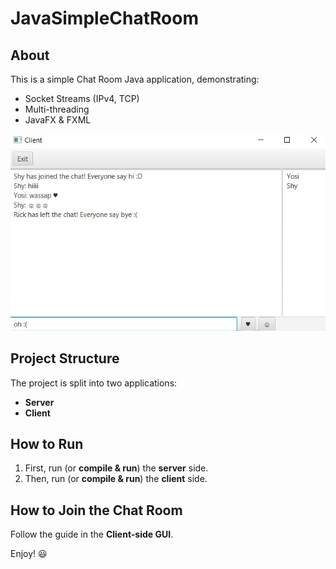 # JavaSimpleChatRoom  
## About  
This is a simple Chat Room Java application, demonstrating:  

- Socket Streams (IPv4, TCP)  
- Multi-threading  
- JavaFX & FXML  

![Chat Room Snapshot](images/snapshot.jpg)  

## Project Structure  
The project is split into two applications:  
- **Server**  
- **Client**  

## How to Run  
1. First, run (or **compile & run**) the **server** side.  
2. Then, run (or **compile & run**) the **client** side.  

## How to Join the Chat Room  
Follow the guide in the **Client-side GUI**.  

Enjoy! 😃  
